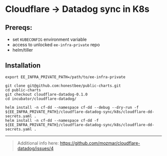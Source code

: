 # Cloudflare -> Datadog sync in K8s

## Prereqs:

- set `KUBECONFIG` environment variable
- access to unlocked `ee-infra-private` repo
- helm/tiller

## Installation

```
export EE_INFRA_PRIVATE_PATH=/path/to/ee-infra-private

git clone git@github.com:honestbee/public-charts.git
cd public-charts
git checkout cloudflare-datadog-0.1.0
cd incubator/cloudflare-datadog/

helm install -n cf-dd --namespace cf-dd --debug --dry-run -f ${EE_INFRA_PRIVATE_PATH}/cloudflare-datadog-sync/k8s/cloudflare-dd-secrets.yaml .
helm install -n cf-dd --namespace cf-dd -f ${EE_INFRA_PRIVATE_PATH}/cloudflare-datadog-sync/k8s/cloudflare-dd-secrets.yaml .
```

---

> Additional info here: https://github.com/mozmar/cloudflare-datadog/issues/4